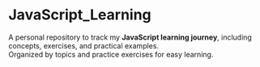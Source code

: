 # JavaScript_Learning

A personal repository to track my **JavaScript learning journey**, including concepts, exercises, and practical examples.  
Organized by topics and practice exercises for easy learning.
